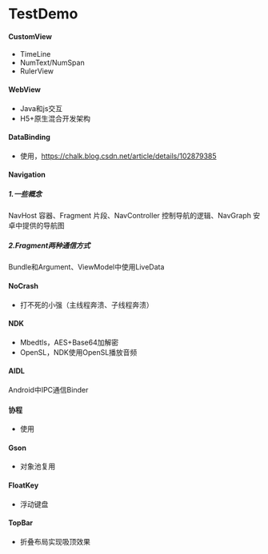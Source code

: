 # TestDemo

#### CustomView
- TimeLine
- NumText/NumSpan
- RulerView

#### WebView
- Java和js交互
- H5+原生混合开发架构

#### DataBinding
- 使用，https://chalk.blog.csdn.net/article/details/102879385
#### Navigation
##### 1.一些概念
NavHost 容器、Fragment 片段、NavController 控制导航的逻辑、NavGraph 安卓中提供的导航图
##### 2.Fragment两种通信方式
Bundle和Argument、ViewModel中使用LiveData
#### NoCrash
- 打不死的小强（主线程奔溃、子线程奔溃）
#### NDK
- Mbedtls，AES+Base64加解密
- OpenSL，NDK使用OpenSL播放音频
#### AIDL
Android中IPC通信Binder
#### 协程
- 使用
#### Gson
- 对象池复用
#### FloatKey
- 浮动键盘
#### TopBar
- 折叠布局实现吸顶效果